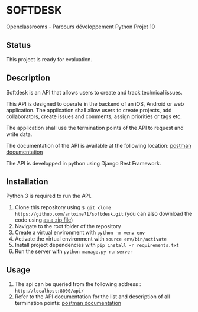 # SOFTDESK

Openclassrooms - Parcours développement Python Projet 10

## Status

This project is ready for evaluation.

## Description

Softdesk is an API that allows users to create and track technical issues.

This API is designed to operate in the backend of an iOS, Android or web application. The application shall allow users to create projects, add collaborators, create issues and comments, assign priorities or tags etc.

The application shall use the termination points of the API to request and write data.

The documentation of the API is available at the following location: [postman documentation](https://documenter.getpostman.com/view/14947762/TzCFgqFn)

The API is developped in python using Django Rest Framework.

## Installation

Python 3 is required to run the API.

1. Clone this repository using `$ git clone https://github.com/antoine71/softdesk.git` (you can also download the code using [as a zip file](https://github.com/antoine71/softdesk/archive/main.zip))
2. Navigate to the root folder of the repository
3. Create a virtual environment with `python -m venv env`
4. Activate the virtual environment with `source env/bin/activate`
5. Install project dependencies with `pip install -r requirements.txt`
6. Run the server with `python manage.py runserver`

## Usage

1. The api can be queried from the following address : `http://localhost:8000/api/`
2. Refer to the API documentation for the list and description of all termination points: [postman documentation](https://documenter.getpostman.com/view/14947762/TzCFgqFn)
